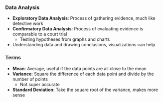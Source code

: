 ### Data Analysis
 - **Exploratory Data Analysis**: Process of gathering evidence, much like detective work
 - **Confirmatory Data Analysis**: Process of evaluating evidence is comparable to a court trial
	 - Testing hypotheses from graphs and charts
 - Understanding data and drawing conclusions, visualizations can help

### Terms
 - **Mean**: Average, useful if the data points are all close to the mean
 - **Variance**: Square the difference of each data point and divide by the number of points
	 - Not super accurate
 - **Standard Deviation**: Take the square root of the variance, makes more sense